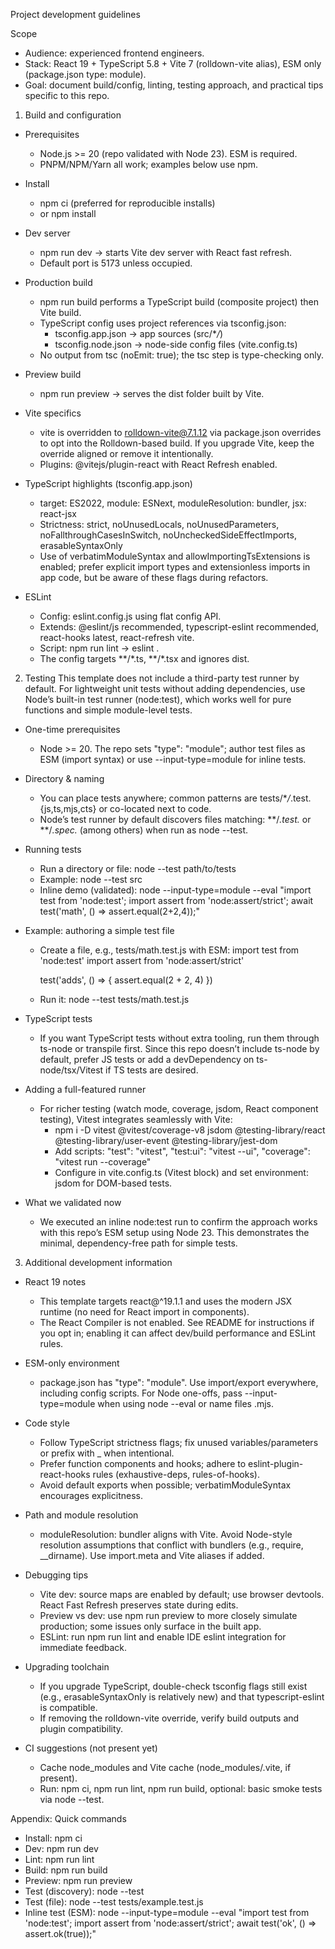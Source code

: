 Project development guidelines

Scope

- Audience: experienced frontend engineers.
- Stack: React 19 + TypeScript 5.8 + Vite 7 (rolldown-vite alias), ESM only (package.json type: module).
- Goal: document build/config, linting, testing approach, and practical tips specific to this repo.

1. Build and configuration

- Prerequisites
  - Node.js >= 20 (repo validated with Node 23). ESM is required.
  - PNPM/NPM/Yarn all work; examples below use npm.

- Install
  - npm ci (preferred for reproducible installs)
  - or npm install

- Dev server
  - npm run dev → starts Vite dev server with React fast refresh.
  - Default port is 5173 unless occupied.

- Production build
  - npm run build performs a TypeScript build (composite project) then Vite build.
  - TypeScript config uses project references via tsconfig.json:
    - tsconfig.app.json → app sources (src/\*_/_)
    - tsconfig.node.json → node-side config files (vite.config.ts)
  - No output from tsc (noEmit: true); the tsc step is type-checking only.

- Preview build
  - npm run preview → serves the dist folder built by Vite.

- Vite specifics
  - vite is overridden to rolldown-vite@7.1.12 via package.json overrides to opt into the Rolldown-based build. If you upgrade Vite, keep the override aligned or remove it intentionally.
  - Plugins: @vitejs/plugin-react with React Refresh enabled.

- TypeScript highlights (tsconfig.app.json)
  - target: ES2022, module: ESNext, moduleResolution: bundler, jsx: react-jsx
  - Strictness: strict, noUnusedLocals, noUnusedParameters, noFallthroughCasesInSwitch, noUncheckedSideEffectImports, erasableSyntaxOnly
  - Use of verbatimModuleSyntax and allowImportingTsExtensions is enabled; prefer explicit import types and extensionless imports in app code, but be aware of these flags during refactors.

- ESLint
  - Config: eslint.config.js using flat config API.
  - Extends: @eslint/js recommended, typescript-eslint recommended, react-hooks latest, react-refresh vite.
  - Script: npm run lint → eslint .
  - The config targets **/\*.ts, **/\*.tsx and ignores dist.

2. Testing
   This template does not include a third-party test runner by default. For lightweight unit tests without adding dependencies, use Node’s built-in test runner (node:test), which works well for pure functions and simple module-level tests.

- One-time prerequisites
  - Node >= 20. The repo sets "type": "module"; author test files as ESM (import syntax) or use --input-type=module for inline tests.

- Directory & naming
  - You can place tests anywhere; common patterns are tests/\*_/_.test.{js,ts,mjs,cts} or co-located next to code.
  - Node’s test runner by default discovers files matching: **/_.test._ or **/_.spec._ (among others) when run as node --test.

- Running tests
  - Run a directory or file: node --test path/to/tests
  - Example: node --test src
  - Inline demo (validated):
    node --input-type=module --eval "import test from 'node:test'; import assert from 'node:assert/strict'; await test('math', () => assert.equal(2+2,4));"

- Example: authoring a simple test file
  - Create a file, e.g., tests/math.test.js with ESM:
    import test from 'node:test'
    import assert from 'node:assert/strict'

    test('adds', () => {
    assert.equal(2 + 2, 4)
    })

  - Run it: node --test tests/math.test.js

- TypeScript tests
  - If you want TypeScript tests without extra tooling, run them through ts-node or transpile first. Since this repo doesn’t include ts-node by default, prefer JS tests or add a devDependency on ts-node/tsx/Vitest if TS tests are desired.

- Adding a full-featured runner
  - For richer testing (watch mode, coverage, jsdom, React component testing), Vitest integrates seamlessly with Vite:
    - npm i -D vitest @vitest/coverage-v8 jsdom @testing-library/react @testing-library/user-event @testing-library/jest-dom
    - Add scripts: "test": "vitest", "test:ui": "vitest --ui", "coverage": "vitest run --coverage"
    - Configure in vite.config.ts (Vitest block) and set environment: jsdom for DOM-based tests.

- What we validated now
  - We executed an inline node:test run to confirm the approach works with this repo’s ESM setup using Node 23. This demonstrates the minimal, dependency-free path for simple tests.

3. Additional development information

- React 19 notes
  - This template targets react@^19.1.1 and uses the modern JSX runtime (no need for React import in components).
  - The React Compiler is not enabled. See README for instructions if you opt in; enabling it can affect dev/build performance and ESLint rules.

- ESM-only environment
  - package.json has "type": "module". Use import/export everywhere, including config scripts. For Node one-offs, pass --input-type=module when using node --eval or name files .mjs.

- Code style
  - Follow TypeScript strictness flags; fix unused variables/parameters or prefix with \_ when intentional.
  - Prefer function components and hooks; adhere to eslint-plugin-react-hooks rules (exhaustive-deps, rules-of-hooks).
  - Avoid default exports when possible; verbatimModuleSyntax encourages explicitness.

- Path and module resolution
  - moduleResolution: bundler aligns with Vite. Avoid Node-style resolution assumptions that conflict with bundlers (e.g., require, \_\_dirname). Use import.meta and Vite aliases if added.

- Debugging tips
  - Vite dev: source maps are enabled by default; use browser devtools. React Fast Refresh preserves state during edits.
  - Preview vs dev: use npm run preview to more closely simulate production; some issues only surface in the built app.
  - ESLint: run npm run lint and enable IDE eslint integration for immediate feedback.

- Upgrading toolchain
  - If you upgrade TypeScript, double-check tsconfig flags still exist (e.g., erasableSyntaxOnly is relatively new) and that typescript-eslint is compatible.
  - If removing the rolldown-vite override, verify build outputs and plugin compatibility.

- CI suggestions (not present yet)
  - Cache node_modules and Vite cache (node_modules/.vite, if present).
  - Run: npm ci, npm run lint, npm run build, optional: basic smoke tests via node --test.

Appendix: Quick commands

- Install: npm ci
- Dev: npm run dev
- Lint: npm run lint
- Build: npm run build
- Preview: npm run preview
- Test (discovery): node --test
- Test (file): node --test tests/example.test.js
- Inline test (ESM): node --input-type=module --eval "import test from 'node:test'; import assert from 'node:assert/strict'; await test('ok', () => assert.ok(true));"
